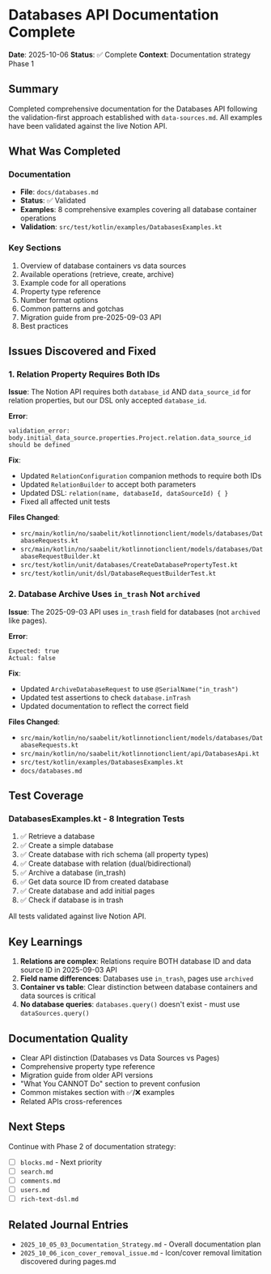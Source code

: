 # Databases API Documentation Complete

**Date**: 2025-10-06
**Status**: ✅ Complete
**Context**: Documentation strategy Phase 1

## Summary

Completed comprehensive documentation for the Databases API following the validation-first approach established with `data-sources.md`. All examples have been validated against the live Notion API.

## What Was Completed

### Documentation
- **File**: `docs/databases.md`
- **Status**: ✅ Validated
- **Examples**: 8 comprehensive examples covering all database container operations
- **Validation**: `src/test/kotlin/examples/DatabasesExamples.kt`

### Key Sections
1. Overview of database containers vs data sources
2. Available operations (retrieve, create, archive)
3. Example code for all operations
4. Property type reference
5. Number format options
6. Common patterns and gotchas
7. Migration guide from pre-2025-09-03 API
8. Best practices

## Issues Discovered and Fixed

### 1. Relation Property Requires Both IDs
**Issue**: The Notion API requires both `database_id` AND `data_source_id` for relation properties, but our DSL only accepted `database_id`.

**Error**:
```
validation_error: body.initial_data_source.properties.Project.relation.data_source_id should be defined
```

**Fix**:
- Updated `RelationConfiguration` companion methods to require both IDs
- Updated `RelationBuilder` to accept both parameters
- Updated DSL: `relation(name, databaseId, dataSourceId) { }`
- Fixed all affected unit tests

**Files Changed**:
- `src/main/kotlin/no/saabelit/kotlinnotionclient/models/databases/DatabaseRequests.kt`
- `src/main/kotlin/no/saabelit/kotlinnotionclient/models/databases/DatabaseRequestBuilder.kt`
- `src/test/kotlin/unit/databases/CreateDatabasePropertyTest.kt`
- `src/test/kotlin/unit/dsl/DatabaseRequestBuilderTest.kt`

### 2. Database Archive Uses `in_trash` Not `archived`
**Issue**: The 2025-09-03 API uses `in_trash` field for databases (not `archived` like pages).

**Error**:
```
Expected: true
Actual: false
```

**Fix**:
- Updated `ArchiveDatabaseRequest` to use `@SerialName("in_trash")`
- Updated test assertions to check `database.inTrash`
- Updated documentation to reflect the correct field

**Files Changed**:
- `src/main/kotlin/no/saabelit/kotlinnotionclient/models/databases/DatabaseRequests.kt`
- `src/main/kotlin/no/saabelit/kotlinnotionclient/api/DatabasesApi.kt`
- `src/test/kotlin/examples/DatabasesExamples.kt`
- `docs/databases.md`

## Test Coverage

### DatabasesExamples.kt - 8 Integration Tests
1. ✅ Retrieve a database
2. ✅ Create a simple database
3. ✅ Create database with rich schema (all property types)
4. ✅ Create database with relation (dual/bidirectional)
5. ✅ Archive a database (in_trash)
6. ✅ Get data source ID from created database
7. ✅ Create database and add initial pages
8. ✅ Check if database is in trash

All tests validated against live Notion API.

## Key Learnings

1. **Relations are complex**: Relations require BOTH database ID and data source ID in 2025-09-03 API
2. **Field name differences**: Databases use `in_trash`, pages use `archived`
3. **Container vs table**: Clear distinction between database containers and data sources is critical
4. **No database queries**: `databases.query()` doesn't exist - must use `dataSources.query()`

## Documentation Quality

- Clear API distinction (Databases vs Data Sources vs Pages)
- Comprehensive property type reference
- Migration guide from older API versions
- "What You CANNOT Do" section to prevent confusion
- Common mistakes section with ✅/❌ examples
- Related APIs cross-references

## Next Steps

Continue with Phase 2 of documentation strategy:
- [ ] `blocks.md` - Next priority
- [ ] `search.md`
- [ ] `comments.md`
- [ ] `users.md`
- [ ] `rich-text-dsl.md`

## Related Journal Entries

- `2025_10_05_03_Documentation_Strategy.md` - Overall documentation plan
- `2025_10_06_icon_cover_removal_issue.md` - Icon/cover removal limitation discovered during pages.md
